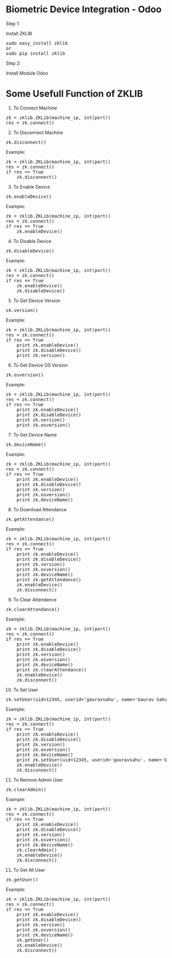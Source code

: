 # Biometric Device Integration - Odoo

Step 1:

Install ZKLIB
<pre>
sudo easy_install zklib 
or
sudo pip install zklib
</pre>
Step 2:

Install Module Odoo


# Some Usefull Function of ZKLIB

1. To Connect Machine 
<pre>
zk = zklib.ZKLib(machine_ip, int(port))
res = zk.connect()
</pre>
2. To Disconnect Machine
<pre>
zk.disconnect()
</pre>
Example:
<pre>
zk = zklib.ZKLib(machine_ip, int(port))
res = zk.connect()
if res == True
	zk.disconnect()
</pre>
3. To Enable  Device
<pre>
zk.enableDevice()
</pre>
Example:
<pre>
zk = zklib.ZKLib(machine_ip, int(port))
res = zk.connect()
if res == True
	zk.enableDevice()
</pre>
4. To Disable  Device
<pre>
zk.disableDevice()
</pre>
Example:
<pre>
zk = zklib.ZKLib(machine_ip, int(port))
res = zk.connect()
if res == True
	zk.enableDevice()
	zk.disableDevice()
</pre>

5. To Get Device Version
<pre>
zk.version()
</pre>
Example:
<pre>
zk = zklib.ZKLib(machine_ip, int(port))
res = zk.connect()
if res == True
	print zk.enableDevice()
	print zk.disableDevice()
	print zk.version()
</pre>

6. To Get Device OS Version
<pre>
zk.osversion()
</pre>
Example:
<pre>
zk = zklib.ZKLib(machine_ip, int(port))
res = zk.connect()
if res == True
	print zk.enableDevice()
	print zk.disableDevice()
	print zk.version()
	print zk.osversion()
</pre>

7. To Get Device Name
<pre>
zk.deviceName()
</pre>
Example:
<pre>
zk = zklib.ZKLib(machine_ip, int(port))
res = zk.connect()
if res == True
	print zk.enableDevice()
	print zk.disableDevice()
	print zk.version()
	print zk.osversion()
	print zk.deviceName()
</pre>

8. To Download Attendance
<pre>
zk.getAttendance()
</pre>
Example:
<pre>
zk = zklib.ZKLib(machine_ip, int(port))
res = zk.connect()
if res == True
	print zk.enableDevice()
	print zk.disableDevice()
	print zk.version()
	print zk.osversion()
	print zk.deviceName()
	print zk.getAttendance()
	zk.enableDevice()
	zk.disconnect()
</pre>

9. To Clear Attendance
<pre>
zk.clearAttendance()
</pre>
Example:
<pre>
zk = zklib.ZKLib(machine_ip, int(port))
res = zk.connect()
if res == True
	print zk.enableDevice()
	print zk.disableDevice()
	print zk.version()
	print zk.osversion()
	print zk.deviceName()
	print zk.clearAttendance()
	zk.enableDevice()
	zk.disconnect()
</pre>

10. To Set User
<pre>
zk.setUser(uid=12345, userid='gauravsahu', name='Gaurav Sahu', password='123456', role=zkconst.LEVEL_ADMIN)
</pre>
Example:
<pre>
zk = zklib.ZKLib(machine_ip, int(port))
res = zk.connect()
if res == True
	print zk.enableDevice()
	print zk.disableDevice()
	print zk.version()
	print zk.osversion()
	print zk.deviceName()
	print zk.setUser(uid=12345, userid='gauravsahu', name='Gaurav Sahu', password='123456', role=zkconst.LEVEL_ADMIN)
	zk.enableDevice()
	zk.disconnect()
</pre>

11. To Remove Admin User
<pre>
zk.clearAdmin()
</pre>
Example:
<pre>
zk = zklib.ZKLib(machine_ip, int(port))
res = zk.connect()
if res == True
	print zk.enableDevice()
	print zk.disableDevice()
	print zk.version()
	print zk.osversion()
	print zk.deviceName()
	zk.clearAdmin()
	zk.enableDevice()
	zk.disconnect()
</pre>

11. To Get All User
<pre>
zk.getUser()
</pre>
Example:
<pre>
zk = zklib.ZKLib(machine_ip, int(port))
res = zk.connect()
if res == True
	print zk.enableDevice()
	print zk.disableDevice()
	print zk.version()
	print zk.osversion()
	print zk.deviceName()
	zk.getUser()
	zk.enableDevice()
	zk.disconnect()
</pre>


